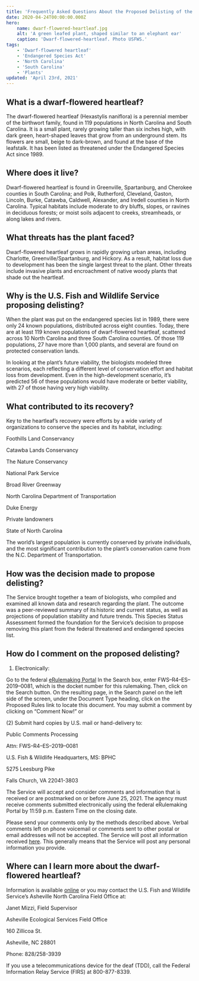 ```yaml
---
title: 'Frequently Asked Questions About the Proposed Delisting of the Dwarf-Flowered Heartleaf'
date: 2020-04-24T00:00:00.000Z
hero:
    name: dwarf-flowered-heartleaf.jpg
    alt: 'A green leafed plant, shaped similar to an elephant ear'
    caption: 'Dwarf-flowered-heartleaf. Photo USFWS.'
tags:
    - 'Dwarf-flowered heartleaf'
    - 'Endangered Species Act'
    - 'North Carolina'
    - 'South Carolina'
    - 'Plants'
updated: 'April 23rd, 2021'
---
```


## What is a dwarf-flowered heartleaf? 

The dwarf-flowered heartleaf (Hexastylis naniflora) is a perennial member of the birthwort family, found in 119 populations in North Carolina and South Carolina. It is a small plant, rarely growing taller than six inches high, with dark green, heart-shaped leaves that grow from an underground stem. Its flowers are small, beige to dark-brown, and found at the base of the leafstalk. It has been listed as threatened under the Endangered Species Act since 1989.   

## Where does it live? 

Dwarf-flowered heartleaf is found in Greenville, Spartanburg, and Cherokee counties in South Carolina; and Polk, Rutherford, Cleveland, Gaston, Lincoln, Burke, Catawba, Caldwell, Alexander, and Iredell counties in North Carolina. Typical habitats include moderate to dry bluffs, slopes, or ravines in deciduous forests; or moist soils adjacent to creeks, streamheads, or along lakes and rivers. 

## What threats has the plant faced? 

Dwarf-flowered heartleaf grows in rapidly growing urban areas, including Charlotte, Greenville/Spartanburg, and Hickory. As a result, habitat loss due to development has been the single largest threat to the plant. Other threats include invasive plants and encroachment of native woody plants that shade out the heartleaf. 

## Why is the U.S. Fish and Wildlife Service proposing delisting? 

When the plant was put on the endangered species list in 1989, there were only 24 known populations, distributed across eight counties. Today, there are at least 119 known populations of dwarf-flowered heartleaf, scattered across 10 North Carolina and three South Carolina counties. Of those 119 populations, 27 have more than 1,000 plants, and several are found on protected conservation lands. 

In looking at the plant’s future viability, the biologists modeled three scenarios, each reflecting a different level of conservation effort and habitat loss from development.  Even in the high-development scenario, it’s predicted 56 of these populations would have moderate or better viability, with 27 of those having very high viability.   

## What contributed to its recovery? 

Key to the heartleaf’s recovery were  efforts by a wide variety of organizations to conserve the species and its habitat, including: 

Foothills Land Conservancy 

Catawba Lands Conservancy 

The Nature Conservancy 

National Park Service 

Broad River Greenway 

North Carolina Department of Transportation 

Duke Energy 

Private landowners  

State of North Carolina 

The world’s largest population is currently conserved by private individuals, and the most significant contribution to the plant’s conservation came from the N.C. Department of Transportation.  

## How was the decision made to propose delisting? 

The Service brought together a team of biologists, who compiled and examined all known data and research regarding the plant. The outcome was a peer-reviewed summary of its historic and current status, as well as projections of population stability and future trends. This Species Status Assessment formed the foundation for the Service’s decision to propose removing this plant from the federal threatened and endangered species list. 

## How do I comment on the proposed delisting?  

1) Electronically: 

Go to the federal [eRulemaking Portal](http://www.regulations.gov) In the Search box, enter FWS–R4–ES–2019–0081, which is the docket number for this rulemaking. Then, click on the Search button. On the resulting page, in the Search panel on the left side of the screen, under the Document Type heading, click on the Proposed Rules link to locate this document. You may submit a comment by clicking on “Comment Now!” or 

(2) Submit hard copies by U.S. mail or hand-delivery to:  
 
Public Comments Processing  

Attn: FWS–R4–ES–2019–0081 

U.S. Fish & Wildlife Headquarters, MS: BPHC 

5275 Leesburg Pike 

Falls Church, VA 22041-3803 

The Service will accept and consider comments and information that is received or are postmarked on or before June 25, 2021. The agency must receive comments submitted electronically using the federal eRulemaking Portal by 11:59 p.m. Eastern Time on the closing date. 

Please send your comments only by the methods described above. Verbal comments left on phone voicemail or comments sent to other postal or email addresses will not be accepted. The Service will post all information received [here](http://www.regulations.gov). This generally means that the Service will post any personal information you provide. 

## Where can I learn more about the dwarf-flowered heartleaf? 

Information is available [online](www.fws.gov/asheville) or you may contact the U.S. Fish and Wildlife Service’s Asheville North Carolina Field Office at: 

Janet Mizzi, Field Supervisor 

Asheville Ecological Services Field Office 

160 Zillicoa St. 

Asheville, NC 28801 

Phone: 828/258-3939 

If you use a telecommunications device for the deaf (TDD), call the Federal Information Relay Service (FIRS) at 800-877-8339. 

 

